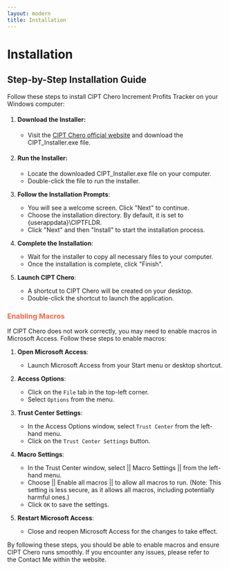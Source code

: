```yaml
---
layout: modern
title: Installation
---
```


<div class="container">
    <h1>Installation</h1>
    <h2>Step-by-Step Installation Guide</h2>
    <p>Follow these steps to install CIPT Chero Increment Profits Tracker on your Windows computer:</p>
    <ol>
        <li>
            <h4><strong>Download the Installer</strong>:</h4>
            <ul>
                <li>Visit the <a href="https://nawrashaswia.github.io/CIPT/download.html" target="_new" rel="noreferrer">CIPT Chero official website</a> and download the CIPT_Installer.exe file.</li>
            </ul>
        </li>
        <li>
            <h4><strong>Run the Installer</strong>:</h4>
            <ul>
                <li>Locate the downloaded CIPT_Installer.exe file on your computer.</li>
                <li>Double-click the file to run the installer.</li>
            </ul>
        </li>
        <li>
            <p><strong>Follow the Installation Prompts</strong>:</p>
            <ul>
                <li>You will see a welcome screen. Click "Next" to continue.</li>
                <li>Choose the installation directory. By default, it is set to <span class="code">{userappdata}\CIPTFLDR</span>.</li>
                <li>Click "Next" and then "Install" to start the installation process.</li>
            </ul>
        </li>
        <li>
            <p><strong>Complete the Installation</strong>:</p>
            <ul>
                <li>Wait for the installer to copy all necessary files to your computer.</li>
                <li>Once the installation is complete, click "Finish".</li>
            </ul>
        </li>
        <li>
            <p><strong>Launch CIPT Chero</strong>:</p>
            <ul>
                <li>A shortcut to CIPT Chero will be created on your desktop.</li>
                <li>Double-click the shortcut to launch the application.</li>
            </ul>
        </li>
    </ol>
    <h3><span style="color: #ff6347;"><strong>Enabling Macros</strong></span></h3>
    <p>If CIPT Chero does not work correctly, you may need to enable macros in Microsoft Access. Follow these steps to enable macros:</p>
    <ol>
        <li>
            <p><strong>Open Microsoft Access</strong>:</p>
            <ul>
                <li>Launch Microsoft Access from your Start menu or desktop shortcut.</li>
            </ul>
        </li>
        <li>
            <p><strong>Access Options</strong>:</p>
            <ul>
                <li>Click on the <code>File</code> tab in the top-left corner.</li>
                <li>Select <code>Options</code> from the menu.</li>
            </ul>
        </li>
        <li>
            <p><strong>Trust Center Settings</strong>:</p>
            <ul>
                <li>In the Access Options window, select <code>Trust Center</code> from the left-hand menu.</li>
                <li>Click on the <code>Trust Center Settings</code> button.</li>
            </ul>
        </li>
        <li>
            <p><strong>Macro Settings</strong>:</p>
            <ul>
                <li>In the Trust Center window, select || Macro Settings || from the left-hand menu.</li>
                <li>Choose || Enable all macros || to allow all macros to run. (Note: This setting is less secure, as it allows all macros, including potentially harmful ones.)</li>
                <li>Click <code>OK</code> to save the settings.</li>
            </ul>
        </li>
        <li>
            <p><strong>Restart Microsoft Access</strong>:</p>
            <ul>
                <li>Close and reopen Microsoft Access for the changes to take effect.</li>
            </ul>
        </li>
    </ol>
    <p>By following these steps, you should be able to enable macros and ensure CIPT Chero runs smoothly. If you encounter any issues, please refer to the&nbsp;Contact Me&nbsp;within the&nbsp;website.</p>
</div>
